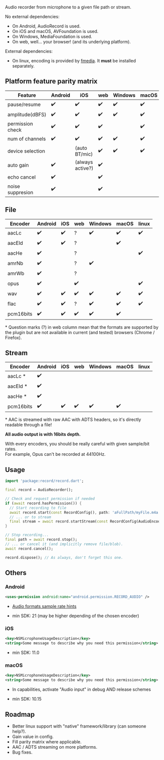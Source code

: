 Audio recorder from microphone to a given file path or stream.  

No external dependencies:

- On Android, AudioRecord is used.
- On iOS and macOS, AVFoundation is used.
- On Windows, MediaFoundation is used.
- On web, well... your browser! (and its underlying platform).

External dependencies:
- On linux, encoding is provided by [fmedia](https://stsaz.github.io/fmedia/). It **must** be installed separately.

## Platform feature parity matrix
| Feature          | Android       | iOS             | web     | Windows    | macOS  | linux
|------------------|---------------|-----------------|---------|------------|-------|-----------
| pause/resume     | ✔️            |   ✔️           | ✔️     |      ✔️    | ✔️    |  ✔️
| amplitude(dBFS)  | ✔️            |   ✔️           |  ✔️     |    ✔️     |  ✔️   |
| permission check | ✔️            |   ✔️           |  ✔️    |            |  ✔️   |
| num of channels  | ✔️            |   ✔️           |  ✔️    |    ✔️      |  ✔️   |  ✔️
| device selection |              | (auto BT/mic)   |  ✔️    |    ✔️      |  ✔️   |  ✔️
| auto gain        | ✔️            |(always active?)| ✔️      |            |       |  
| echo cancel      | ✔️            |                 | ✔️      |            |       |  
| noise suppresion | ✔️            |                 | ✔️      |            |       |  

## File
| Encoder         | Android        | iOS     | web     | Windows | macOS   | linux
|-----------------|----------------|---------|---------|---------|---------|---------
| aacLc           | ✔️            |   ✔️    |  ?     |   ✔️    |  ✔️    |  ✔️ 
| aacEld          | ✔️            |   ✔️    |   ?     |         |  ✔️    | 
| aacHe           | ✔️            |         |   ?     |         |         |  ✔️ 
| amrNb           | ✔️            |         |  ?      |   ✔️    |         |  
| amrWb           | ✔️            |         |  ?      |          |        |  
| opus            | ✔️            |         |  ✔️      |         |         |  ✔️ 
| wav             |  ✔️           |   ✔️    |   ✔️     |    ✔️    |   ✔️  |   ✔️ 
| flac            |  ✔️           |    ✔️    |  ?      |  ✔️     |   ✔️  |   ✔️
| pcm16bits       | ✔️            |   ✔️    |  ✔️      |   ✔️    |  ✔️   |  

\* Question marks (?) in web column mean that the formats are supported by the plugin
but are not available in current (and tested) browsers (Chrome / Firefox).

## Stream
| Encoder         | Android    | iOS     | web     | Windows | macOS   | linux
|-----------------|------------|---------|---------|---------|---------|---------
| aacLc       *   | ✔️        |         |          |         |         |  
| aacEld      *   | ✔️        |         |          |         |         | 
| aacHe       *   | ✔️        |         |          |         |         |  
| pcm16bits       | ✔️        |  ✔️    |   ✔️    |  ✔️     | ✔️     |  

\* AAC is streamed with raw AAC with ADTS headers, so it's directly readable through a file!  

__All audio output is with 16bits depth.__

With every encoders, you should be really careful with given sample/bit rates.  
For example, Opus can't be recorded at 44100Hz.

## Usage

```dart
import 'package:record/record.dart';

final record = AudioRecorder();

// Check and request permission if needed
if (await record.hasPermission()) {
  // Start recording to file
  await record.start(const RecordConfig(), path: 'aFullPath/myFile.m4a');
  // ... or to stream
  final stream = await record.startStream(const RecordConfig(AudioEncoder.pcm16bits));
}

// Stop recording...
final path = await record.stop();
// ... or cancel it (and implicitly remove file/blob).
await record.cancel();

record.dispose(); // As always, don't forget this one.
```

## Others

### Android
```xml
<uses-permission android:name="android.permission.RECORD_AUDIO" />
```
* [Audio formats sample rate hints](https://developer.android.com/guide/topics/media/media-formats#audio-formats)

- min SDK: 21 (may be higher depending of the chosen encoder)

### iOS
```xml
<key>NSMicrophoneUsageDescription</key>
<string>Some message to describe why you need this permission</string>
```
- min SDK: 11.0

### macOS
```xml
<key>NSMicrophoneUsageDescription</key>
<string>Some message to describe why you need this permission</string>
```

- In capabilities, activate "Audio input" in debug AND release schemes

- min SDK: 10.15

## Roadmap
- Better linux support with "native" framework/library (can someone help?).
- Gain value in config.
- Fill parity matrix where applicable.
- AAC / ADTS streaming on more platforms.
- Bug fixes.